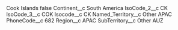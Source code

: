 <?xml version="1.0" encoding="UTF-8"?>
<CustomMetadata xmlns="http://soap.sforce.com/2006/04/metadata" xmlns:xsi="http://www.w3.org/2001/XMLSchema-instance" xmlns:xsd="http://www.w3.org/2001/XMLSchema">
    <label>Cook Islands</label>
    <protected>false</protected>
    <values>
        <field>Continent__c</field>
        <value xsi:type="xsd:string">South America</value>
    </values>
    <values>
        <field>IsoCode_2__c</field>
        <value xsi:type="xsd:string">CK</value>
    </values>
    <values>
        <field>IsoCode_3__c</field>
        <value xsi:type="xsd:string">COK</value>
    </values>
    <values>
        <field>Isocode__c</field>
        <value xsi:type="xsd:string">CK</value>
    </values>
    <values>
        <field>Named_Territory__c</field>
        <value xsi:type="xsd:string">Other APAC</value>
    </values>
    <values>
        <field>PhoneCode__c</field>
        <value xsi:type="xsd:string">682</value>
    </values>
    <values>
        <field>Region__c</field>
        <value xsi:type="xsd:string">APAC</value>
    </values>
    <values>
        <field>SubTerritory__c</field>
        <value xsi:type="xsd:string">Other AUZ</value>
    </values>
</CustomMetadata>
